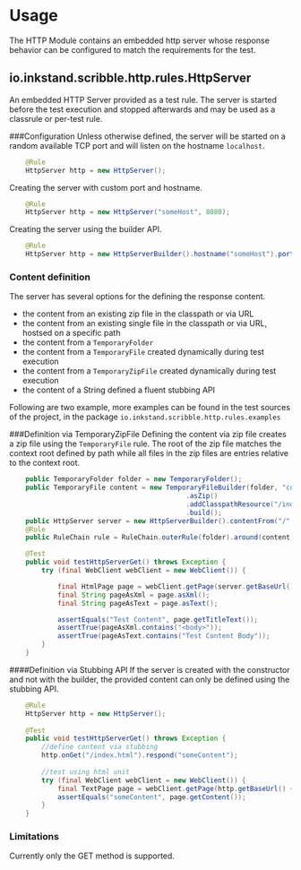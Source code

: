 Usage
=====

The HTTP Module contains an embedded http server whose response behavior can be configured to match the requirements
for the test. 

io.inkstand.scribble.http.rules.HttpServer
------------------------------------------
An embedded HTTP Server provided as a test rule. The server is started before the test execution and stopped 
afterwards and may be used as a classrule or per-test rule.

###Configuration
Unless otherwise defined, the server will be started on a random available TCP port and will listen on the hostname 
`localhost`.
```java
    @Rule
    HttpServer http = new HttpServer();
``` 

Creating the server with custom port and hostname.
```java
    @Rule
    HttpServer http = new HttpServer("someHost", 8080);
``` 
Creating the server using the builder API.
```java
    @Rule
    HttpServer http = new HttpServerBuilder().hostname("someHost").port(8080).build();
``` 

### Content definition
The server has several options for the defining the response content. 

- the content from an existing zip file in the classpath or via URL
- the content from an existing single file in the classpath or via URL, hostsed on a specific path
- the content from a `TemporaryFolder`
- the content from a `TemporaryFile` created dynamically during test execution
- the content from a `TemporaryZipFile` created dynamically during test execution
- the content of a String defined a fluent stubbing API

Following are two example, more examples can be found in the test sources of the project, in the package 
`io.inkstand.scribble.http.rules.examples` 

###Definition via TemporaryZipFile
Defining the content via zip file creates a zip file using the `TemporaryFile` rule. The root of the zip file matches
the context root defined by path while all files in the zip files are entries relative to the context root.

```java
    public TemporaryFolder folder = new TemporaryFolder();
    public TemporaryFile content = new TemporaryFileBuilder(folder, "content.zip")
                                            .asZip()
                                            .addClasspathResource("/index.html","index.html")
                                            .build();
    public HttpServer server = new HttpServerBuilder().contentFrom("/", content).build();
    @Rule
    public RuleChain rule = RuleChain.outerRule(folder).around(content).around(server);

    @Test
    public void testHttpServerGet() throws Exception {
        try (final WebClient webClient = new WebClient()) {

            final HtmlPage page = webClient.getPage(server.getBaseUrl() + "/index.html");
            final String pageAsXml = page.asXml();
            final String pageAsText = page.asText();

            assertEquals("Test Content", page.getTitleText());
            assertTrue(pageAsXml.contains("<body>"));
            assertTrue(pageAsText.contains("Test Content Body"));
        }
    }
```

####Definition via Stubbing API
If the server is created with the constructor and not with the builder, the provided content can only be defined 
using the stubbing API. 

```java
    @Rule
    HttpServer http = new HttpServer();
    
    @Test
    public void testHttpServerGet() throws Exception {
        //define content via stubbing
        http.onGet("/index.html").respond("someContent");
        
        //test using html unit
        try (final WebClient webClient = new WebClient()) {
            final TextPage page = webClient.getPage(http.getBaseUrl() + "/index.html");
            assertEquals("someContent", page.getContent());
        }
    }
``` 

### Limitations
Currently only the GET method is supported.
